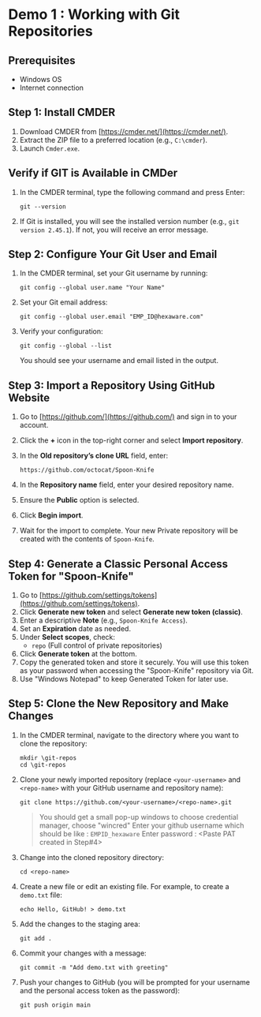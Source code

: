 # Demo 1 : Working with Git Repositories

## Prerequisites

- Windows OS
- Internet connection

## Step 1: Install CMDER

1. Download CMDER from [https://cmder.net/](https://cmder.net/).
2. Extract the ZIP file to a preferred location (e.g., `C:\cmder`).
3. Launch `Cmder.exe`.

## Verify if GIT is Available in CMDer

1. In the CMDER terminal, type the following command and press Enter:

    ```
    git --version
    ```
2. If Git is installed, you will see the installed version number (e.g., `git version 2.45.1`). If not, you will receive an error message.

## Step 2: Configure Your Git User and Email

1. In the CMDER terminal, set your Git username by running:

    ```
    git config --global user.name "Your Name"
    ```

2. Set your Git email address:

    ```
    git config --global user.email "EMP_ID@hexaware.com"
    ```

3. Verify your configuration:

    ```
    git config --global --list
    ```

   You should see your username and email listed in the output.

## Step 3: Import a Repository Using GitHub Website

1. Go to [https://github.com/](https://github.com/) and sign in to your account.
2. Click the **+** icon in the top-right corner and select **Import repository**.
3. In the **Old repository’s clone URL** field, enter:

    ```
    https://github.com/octocat/Spoon-Knife
    ```
4. In the **Repository name** field, enter your desired repository name.
5. Ensure the **Public** option is selected.
6. Click **Begin import**.
7. Wait for the import to complete. Your new Private repository will be created with the contents of `Spoon-Knife`.

## Step 4: Generate a Classic Personal Access Token for "Spoon-Knife"

1. Go to [https://github.com/settings/tokens](https://github.com/settings/tokens).
2. Click **Generate new token** and select **Generate new token (classic)**.
3. Enter a descriptive **Note** (e.g., `Spoon-Knife Access`).
4. Set an **Expiration** date as needed.
5. Under **Select scopes**, check:
    - `repo` (Full control of private repositories)
6. Click **Generate token** at the bottom.
7. Copy the generated token and store it securely. You will use this token as your password when accessing the "Spoon-Knife" repository via Git.
8. Use "Windows Notepad" to keep Generated Token for later use.

## Step 5: Clone the New Repository and Make Changes

1. In the CMDER terminal, navigate to the directory where you want to clone the repository:

    ```
    mkdir \git-repos
    cd \git-repos
    ```

2. Clone your newly imported repository (replace `<your-username>` and `<repo-name>` with your GitHub username and repository name):

    ```
    git clone https://github.com/<your-username>/<repo-name>.git
    ```

    > You should get a small pop-up windows to choose credential manager, choose "wincred"
    > Enter your github username which should be like : `EMPID_hexaware`
    > Enter password : <Paste PAT created in Step#4>

3. Change into the cloned repository directory:

    ```
    cd <repo-name>
    ```

4. Create a new file or edit an existing file. For example, to create a `demo.txt` file:

    ```
    echo Hello, GitHub! > demo.txt
    ```

5. Add the changes to the staging area:

    ```
    git add .
    ```

6. Commit your changes with a message:

    ```
    git commit -m "Add demo.txt with greeting"
    ```

7. Push your changes to GitHub (you will be prompted for your username and the personal access token as the password):

    ```
    git push origin main
    ```

